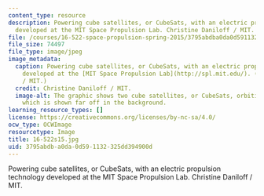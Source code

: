 ```yaml
---
content_type: resource
description: Powering cube satellites, or CubeSats, with an electric propulsion technology
  developed at the MIT Space Propulsion Lab. Christine Daniloff / MIT.
file: /courses/16-522-space-propulsion-spring-2015/3795abdba0da0d591132325dd394900d_16-522s15.jpg
file_size: 74497
file_type: image/jpeg
image_metadata:
  caption: Powering cube satellites, or CubeSats, with an electric propulsion technology
    developed at the [MIT Space Propulsion Lab](http://spl.mit.edu/). (Christine Daniloff
    / MIT.)
  credit: Christine Daniloff / MIT.
  image-alt: The graphic shows two cube satellites, or CubeSats, orbiting around Earth,
    which is shown far off in the background.
learning_resource_types: []
license: https://creativecommons.org/licenses/by-nc-sa/4.0/
ocw_type: OCWImage
resourcetype: Image
title: 16-522s15.jpg
uid: 3795abdb-a0da-0d59-1132-325dd394900d
---
```

Powering cube satellites, or CubeSats, with an electric propulsion technology developed at the MIT Space Propulsion Lab. Christine Daniloff / MIT.